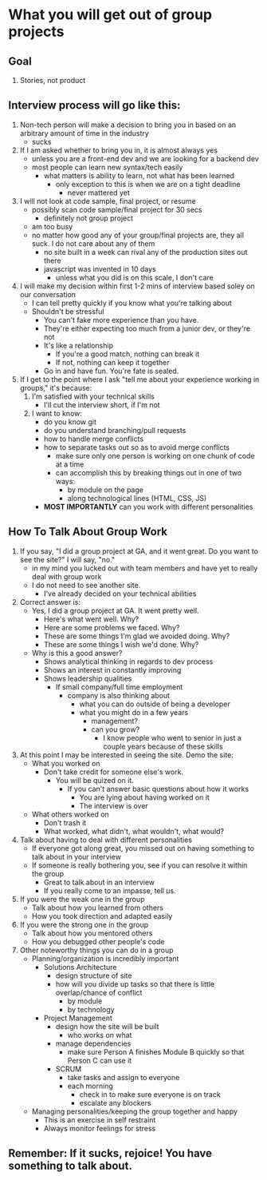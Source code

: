 # What you will get out of group projects

## Goal

1. Stories, not product

## Interview process will go like this:

1. Non-tech person will make a decision to bring you in based on an arbitrary amount of time in the industry
	- sucks
1. If I am asked whether to bring you in, it is almost always yes
	- unless you are a front-end dev and we are looking for a backend dev
	- most people can learn new syntax/tech easily
		- what matters is ability to learn, not what has been learned
			- only exception to this is when we are on a tight deadline
				- never mattered yet
1. I will not look at code sample, final project, or resume
	- possibly scan code sample/final project for 30 secs
		- definitely not group project
	- am too busy
	- no matter how good any of your group/final projects are, they all suck. I do not care about any of them
		- no site built in a week can rival any of the production sites out there
		- javascript was invented in 10 days
			- unless what you did is on this scale, I don't care
1. I will make my decision within first 1-2 mins of interview based soley on our conversation
	- I can tell pretty quickly if you know what you're talking about
	- Shouldn't be stressful
		- You can't fake more experience than you have.
		- They're either expecting too much from a junior dev, or they're not
		- It's like a relationship
			- If you're a good match, nothing can break it
			- If not, nothing can keep it together
		- Go in and have fun.  You're fate is sealed.
1. If I get to the point where I ask "tell me about your experience working in groups," it's because:
	1. I'm satisfied with your technical skills
		- I'll cut the interview short, if I'm not
	1. I want to know:
		- do you know git
		- do you understand branching/pull requests
		- how to handle merge conflicts
		- how to separate tasks out so as to avoid merge conflicts
			- make sure only one person is working on one chunk of code at a time
			- can accomplish this by breaking things out in one of two ways:
				- by module on the page
				- along technological lines (HTML, CSS, JS)
		- **MOST IMPORTANTLY** can you work with different personalities

## How To Talk About Group Work

1. If you say, "I did a group project at GA, and it went great.  Do you want to see the site?" I will say, "no."
	- in my mind you lucked out with team members and have yet to really deal with group work
	- I do not need to see another site.
		- I've already decided on your technical abilities
1. Correct answer is:
	- Yes, I did a group project at GA. It went pretty well.
		- Here's what went well. Why?
		- Here are some problems we faced. Why?
		- These are some things I'm glad we avoided doing. Why?
		- These are some things I wish we'd done. Why?
	- Why is this a good answer?
		- Shows analytical thinking in regards to dev process
		- Shows an interest in constantly improving
		- Shows leadership qualities
			- If small company/full time employment
				- company is also thinking about
					- what you can do outside of being a developer
					- what you might do in a few years
						- management?
						- can you grow?
							- I know people who went to senior in just a couple years because of these skills
1. At this point I may be interested in seeing the site.  Demo the site:
	- What you worked on
		- Don't take credit for someone else's work.
			- You will be quized on it.
				- If you can't answer basic questions about how it works
					- You are lying about having worked on it
					- The interview is over
	- What others worked on
		- Don't trash it
		- What worked, what didn't, what wouldn't, what would?
1. Talk about having to deal with different personalities
	- If everyone got along great, you missed out on having something to talk about in your interview
	- If someone is really bothering you, see if you can resolve it within the group
		- Great to talk about in an interview
		- If you really come to an impasse, tell us.
1. If you were the weak one in the group
	- Talk about how you learned from others
	- How you took direction and adapted easily
1. If you were the strong one in the group
	- Talk about how you mentored others
	- How you debugged other people's code
1. Other noteworthy things you can do in a group
	- Planning/organization is incredibly important
		- Solutions Architecture
			- design structure of site
			- how will you divide up tasks so that there is little overlap/chance of conflict
				- by module
				- by technology
		- Project Management
			- design how the site will be built
				- who works on what
			- manage dependencies
				- make sure Person A finishes Module B quickly so that Person C can use it
			- SCRUM
				- take tasks and assign to everyone
				- each morning
					- check in to make sure everyone is on track
					- escalate any blockers
	- Managing personalities/keeping the group together and happy
		- This is an exercise in self restraint
		- Always monitor feelings for stress

## Remember: If it sucks, rejoice!  You have something to talk about.

